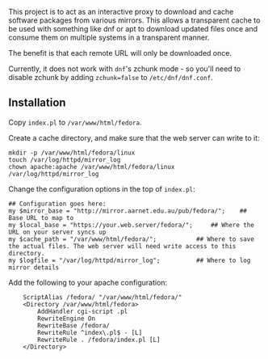 This project is to act as an interactive proxy to download and cache software packages from
various mirrors. This allows a transparent cache to be used with something like dnf or apt
to download updated files once and consume them on multiple systems in a transparent manner.

The benefit is that each remote URL will only be downloaded once.

Currently, it does not work with `dnf`'s zchunk mode - so you'll need to disable zchunk by adding
`zchunk=false` to `/etc/dnf/dnf.conf`.

## Installation
Copy `index.pl` to `/var/www/html/fedora`.

Create a cache directory, and make sure that the web server can write to it:
```
mkdir -p /var/www/html/fedora/linux
touch /var/log/httpd/mirror_log
chown apache:apache /var/www/html/fedora/linux /var/log/httpd/mirror_log
```

Change the configuration options in the top of `index.pl`:
```
## Configuration goes here:
my $mirror_base = "http://mirror.aarnet.edu.au/pub/fedora/";	## Base URL to map to
my $local_base = "https://your.web.server/fedora/";		## Where the URL on your server syncs up
my $cache_path = "/var/www/html/fedora/";			## Where to save the actual files. The web server will need write access to this directory.
my $logfile = "/var/log/httpd/mirror_log";			## Where to log mirror details
```

Add the following to your apache configuration:
```
	ScriptAlias /fedora/ "/var/www/html/fedora/"
	<Directory /var/www/html/fedora>
		AddHandler cgi-script .pl
		RewriteEngine On
		RewriteBase /fedora/
		RewriteRule ^index\.pl$ - [L]
		RewriteRule . /fedora/index.pl [L]
	</Directory>
```
